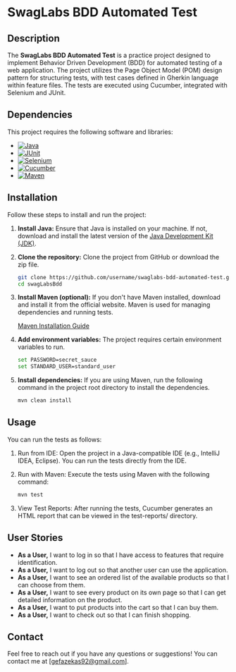 # SwagLabs BDD Automated Test

## Description

The **SwagLabs BDD Automated Test** is a practice project designed to implement Behavior Driven Development (BDD) for automated testing of a web application. The project utilizes the Page Object Model (POM) design pattern for structuring tests, with test cases defined in Gherkin language within feature files. The tests are executed using Cucumber, integrated with Selenium and JUnit.

## Dependencies

This project requires the following software and libraries:

- [![Java](https://img.shields.io/badge/Java-11%2B-blue)](https://www.oracle.com/java/technologies/javase-jdk11-downloads.html)
- [![JUnit](https://img.shields.io/badge/JUnit-4.13.2-green)](https://junit.org/junit4/)
- [![Selenium](https://img.shields.io/badge/Selenium-4.x-brightgreen)](https://www.selenium.dev/documentation/)
- [![Cucumber](https://img.shields.io/badge/Cucumber-6.x-yellow)](https://cucumber.io/docs/guides/10-minute-tutorial/)
- [![Maven](https://img.shields.io/badge/Maven-optional-blueviolet)](https://maven.apache.org/guides/index.html)

## Installation

Follow these steps to install and run the project:

1. **Install Java:** Ensure that Java is installed on your machine. If not, download and install the latest version of the [Java Development Kit (JDK)](https://www.oracle.com/java/technologies/javase-jdk11-downloads.html).

2. **Clone the repository:** Clone the project from GitHub or download the zip file.

   ```bash
   git clone https://github.com/username/swaglabs-bdd-automated-test.git
   cd swagLabsBdd
   
3. **Install Maven (optional):** If you don't have Maven installed, download and install it from the official website. Maven is used for managing dependencies and running tests.

    [Maven Installation Guide](https://maven.apache.org/install.html)

4. **Add environment variables:** The project requires certain environment variables to run.
    ```bash
   set PASSWORD=secret_sauce
   set STANDARD_USER=standard_user

5. **Install dependencies:** If you are using Maven, run the following command in the project root directory to install the dependencies.
   ```bash
   mvn clean install


## Usage
You can run the tests as follows:

1. Run from IDE: Open the project in a Java-compatible IDE (e.g., IntelliJ IDEA, Eclipse). You can run the tests directly from the IDE.

2. Run with Maven: Execute the tests using Maven with the following command:
    ```bash
   mvn test
   
3. View Test Reports: After running the tests, Cucumber generates an HTML report that can be viewed in the test-reports/ directory.

## User Stories

- **As a User,** I want to log in so that I have access to features that require identification.
- **As a User,** I want to log out so that another user can use the application.
- **As a User,** I want to see an ordered list of the available products so that I can choose from them.
- **As a User,** I want to see every product on its own page so that I can get detailed information on the product.
- **As a User,** I want to put products into the cart so that I can buy them.
- **As a User,** I want to check out so that I can finish shopping.

## Contact


Feel free to reach out if you have any questions or suggestions! You can contact me at [gefazekas92@gmail.com].


